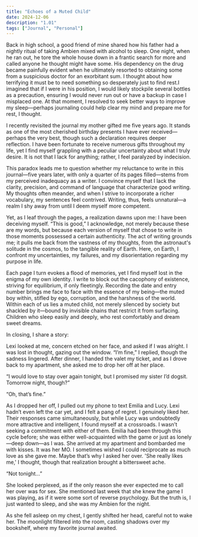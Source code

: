 ```yaml
---
title: "Echoes of a Muted Child"
date: 2024-12-06
description: "1.01"
tags: ["Journal", "Personal"]
---
```


Back in high school, a good friend of mine shared how his father had a nightly ritual of taking Ambien mixed with alcohol to sleep. One night, when he ran out, he tore the whole house down in a frantic search for more and called anyone he thought might have some. His dependency on the drug became painfully evident when he ultimately resorted to obtaining some from a suspicious doctor for an exorbitant sum. I thought about how terrifying it must be to need something so desperately just to find rest.I imagined that if I were in his position, I would likely stockpile several bottles as a precaution, ensuring I would never run out or have a backup in case I misplaced one. At that moment, I resolved to seek better ways to improve my sleep—perhaps journaling could help clear my mind and prepare me for rest, I thought.

I recently revisited the journal my mother gifted me five years ago. It stands as one of the most cherished birthday presents I have ever received—perhaps the very best, though such a declaration requires deeper reflection. I have been fortunate to receive numerous gifts throughout my life, yet I find myself grappling with a peculiar uncertainty about what I truly desire. It is not that I lack for anything; rather, I feel paralyzed by indecision.

This paradox leads me to question whether my reluctance to write in this journal—five years later, with only a quarter of its pages filled—stems from my perceived inadequacy as a writer. I convince myself that I lack the clarity, precision, and command of language that characterize good writing. My thoughts often meander, and when I strive to incorporate a richer vocabulary, my sentences feel contrived. Writing, thus, feels unnatural—a realm I shy away from until I deem myself more competent.

Yet, as I leaf through the pages, a realization dawns upon me: I have been deceiving myself. “This is good,” I acknowledge, not merely because these are my words, but because each version of myself that chose to write in those moments possessed a certain authenticity. The act of writing grounds me; it pulls me back from the vastness of my thoughts, from the astronaut's solitude in the cosmos, to the tangible reality of Earth. Here, on Earth, I confront my uncertainties, my failures, and my disorientation regarding my purpose in life.

Each page I turn evokes a flood of memories, yet I find myself lost in the enigma of my own identity. I write to block out the cacophony of existence, striving for equilibrium, if only fleetingly. Recording the date and entry number brings me face to face with the essence of my being—the muted boy within, stifled by ego, corruption, and the harshness of the world.
Within each of us lies a muted child, not merely silenced by society but shackled by it—bound by invisible chains that restrict it from surfacing. Children who sleep easily and deeply, who rest comfortably and dream sweet dreams.

In closing, I share a story:

Lexi looked at me, concern etched on her face, and asked if I was alright. I was lost in thought, gazing out the window. “I’m fine,” I replied, though the sadness lingered. After dinner, I handed the valet my ticket, and as I drove back to my apartment, she asked me to drop her off at her place. 

“I would love to stay over again tonight, but I promised my sister I’d dogsit. Tomorrow night, though?”

“Oh, that’s fine.”

As I dropped her off, I pulled out my phone to text Emilia and Lucy. Lexi hadn’t even left the car yet, and I felt a pang of regret. I genuinely liked her.
Their responses came simultaneously, but while Lucy was undoubtedly more attractive and intelligent, I found myself at a crossroads. I wasn’t seeking a commitment with either of them. Emilia had been through this cycle before; she was either well-acquainted with the game or just as lonely—deep down—as I was. She arrived at my apartment and bombarded me with kisses. It was her MO. I sometimes wished I could reciprocate as much love as she gave me. Maybe that’s why I asked her over. 'She really likes me,' I thought, though that realization brought a bittersweet ache. 

“Not tonight...”

She looked perplexed, as if the only reason she ever expected me to call her over was for sex. She mentioned last week that she knew the game I was playing, as if it were some sort of reverse psychology. But the truth is, I just wanted to sleep, and she was my Ambien for the night.

As she fell asleep on my chest, I gently shifted her head, careful not to wake her. The moonlight filtered into the room, casting shadows over my bookshelf, where my favorite journal awaited.

